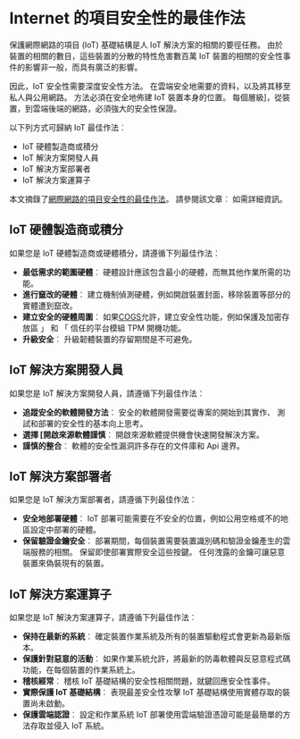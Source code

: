 <properties
   pageTitle="最佳作法，項目安全性網際網路 |Microsoft Azure"
   description="本文提供 Microsoft Internet 的項目安全性的最佳作法和一般建議 curated 的清單。"
   services="security"
   documentationCenter="na"
   authors="TomShinder"
   manager="StevenPo"
   editor="TomSh"/>

<tags
   ms.service="security"
   ms.devlang="na"
   ms.topic="article"
   ms.tgt_pltfrm="na"
   ms.workload="na"
   ms.date="10/25/2016"
   ms.author="yurid"/>

# <a name="internet-of-things-security-best-practices"></a>Internet 的項目安全性的最佳作法

保護網際網路的項目 (IoT) 基礎結構是人 IoT 解決方案的相關的要徑任務。 由於裝置的相關的數目，這些裝置的分散的特性危害數百萬 IoT 裝置的相關的安全性事件的影響非一般，而具有廣泛的影響。

因此，IoT 安全性需要深度安全性方法。 在雲端安全地需要的資料，以及將其移至私人與公用網路。 方法必須在安全地佈建 IoT 裝置本身的位置。 每個層級]，從裝置，到雲端後端的網路，必須強大的安全性保證。

以下列方式可歸納 IoT 最佳作法︰

- IoT 硬體製造商或積分
- IoT 解決方案開發人員
- IoT 解決方案部署者
- IoT 解決方案運算子

本文摘錄了[網際網路的項目安全性的最佳作法](../iot-suite/iot-security-best-practices.md)。 請參閱該文章︰ 如需詳細資訊。

## <a name="iot-hardware-manufacturer-or-integrator"></a>IoT 硬體製造商或積分

如果您是 IoT 硬體製造商或硬體積分，請遵循下列最佳作法︰

- **最低需求的範圍硬體**︰ 硬體設計應該包含最小的硬體，而無其他作業所需的功能。 
- **進行竄改的硬體**︰ 建立機制偵測硬體，例如開啟裝置封面，移除裝置等部分的實體遭到竄改。 
- **建立安全的硬體周圍**︰ 如果[COGS](https://en.wikipedia.org/wiki/Cost_of_goods_sold)允許，建立安全性功能，例如保護及加密存放區 」 和 「 信任的平台模組 TPM 開機功能。
- **升級安全**︰ 升級韌體裝置的存留期間是不可避免。

## <a name="iot-solution-developer"></a>IoT 解決方案開發人員

如果您是 IoT 解決方案開發人員，請遵循下列最佳作法︰

- **追蹤安全的軟體開發方法**︰ 安全的軟體開發需要從專案的開始到其實作、 測試和部署的安全性的基本向上思考。
- **選擇 [開啟來源軟體謹慎**︰ 開啟來源軟體提供機會快速開發解決方案。
- **謹慎的整合**︰ 軟體的安全性漏洞許多存在的文件庫和 Api 邊界。 

## <a name="iot-solution-deployer"></a>IoT 解決方案部署者

如果您是 IoT 解決方案部署者，請遵循下列最佳作法︰

- **安全地部署硬體**︰ IoT 部署可能需要在不安全的位置，例如公用空格或不的地區設定中部署的硬體。
- **保留驗證金鑰安全**︰ 部署期間，每個裝置需要裝置識別碼和驗證金鑰產生的雲端服務的相關。 保留即使部署實際安全這些按鍵。 任何洩露的金鑰可讓惡意裝置來偽裝現有的裝置。

## <a name="iot-solution-operator"></a>IoT 解決方案運算子

如果您是 IoT 解決方案運算子，請遵循下列最佳作法︰

- **保持在最新的系統**︰ 確定裝置作業系統及所有的裝置驅動程式會更新為最新版本。 
- **保護針對惡意的活動**︰ 如果作業系統允許，將最新的防毒軟體與反惡意程式碼功能，在每個裝置的作業系統上。 
- **稽核經常**︰ 稽核 IoT 基礎結構的安全性相關問題，就鍵回應安全性事件。
- **實際保護 IoT 基礎結構**︰ 表現最差安全性攻擊 IoT 基礎結構使用實體存取的裝置尚未啟動。
- **保護雲端認證**︰ 設定和作業系統 IoT 部署使用雲端驗證憑證可能是最簡單的方法存取並侵入 IoT 系統。 
